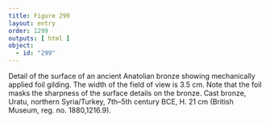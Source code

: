 ```yaml
---
title: Figure 299
layout: entry
order: 1299
outputs: [ html ]
object:
  - id: "299"
---
```


Detail of the surface of an ancient Anatolian bronze showing mechanically applied foil gilding. The width of the field of view is 3.5 cm. Note that the foil masks the sharpness of the surface details on the bronze. Cast bronze, Uratu, northern Syria/Turkey, 7th–5th century BCE, H. 21 cm (British Museum, reg. no. 1880,1216.9).
